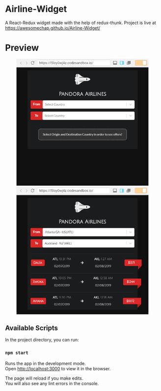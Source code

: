 # Airline-Widget
A React-Redux widget made with the help of redux-thunk.
Project is live at https://awesomechap.github.io/Airline-Widget/

# Preview

<p align="center">
  <img src="https://github.com/AwesomeChap/Airline-Widget/blob/master/public/images/image1.PNG" width="430" hspace="20">
  <img src="https://github.com/AwesomeChap/Airline-Widget/blob/master/public/images/image2.PNG" width="430" hspace="20">
</p>

## Available Scripts

In the project directory, you can run:

### `npm start`

Runs the app in the development mode.<br>
Open [http://localhost:3000](http://localhost:3000) to view it in the browser.

The page will reload if you make edits.<br>
You will also see any lint errors in the console.
